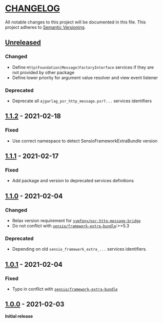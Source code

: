 # [CHANGELOG](http://keepachangelog.com/)
All notable changes to this project will be documented in this file.
This project adheres to [Semantic Versioning](http://semver.org/).

## [Unreleased](https://github.com/ajgarlag/psr-http-message-bundle/compare/1.1.2...main)

### Changed
- Define `Http(Foundation|Message)FactoryInterface` services if they are not provided by other package
- Define lower priority for argument value resolver and view event listener

### Deprecated
- Deprecate all `ajgarlag_psr_http_message.psr7...` services identifiers

## [1.1.2](https://github.com/ajgarlag/psr-http-message-bundle/compare/1.1.1...1.1.2) - 2021-02-18

### Fixed
- Use correct namespace to detect SensioFrameworkExtraBundle version

## [1.1.1](https://github.com/ajgarlag/psr-http-message-bundle/compare/1.1.0...1.1.1) - 2021-02-17

### Fixed
- Add package and version to deprecated services definitions

## [1.1.0](https://github.com/ajgarlag/psr-http-message-bundle/compare/1.0.1...1.1.0) - 2021-02-04

### Changed
- Relax version requirement for [`symfony/psr-http-message-bridge`](https://github.com/symfony/psr-http-message-bridge)
- Do not conflict with [`sensio/framework-extra-bundle`](https://github.com/symfony/psr-http-message-bridge):>=5.3

### Deprecated
- Depending on old `sensio_framework_extra_...` services identifiers.

## [1.0.1](https://github.com/ajgarlag/psr-http-message-bundle/compare/1.0.0...1.0.1) - 2021-02-04

### Fixed
- Typo in conflict with [`sensio/framework-extra-bundle`](https://github.com/sensiolabs/SensioFrameworkExtraBundle)

## [1.0.0](https://github.com/ajgarlag/psr-http-message-bundle/releases/tag/1.0.0) - 2021-02-03

**Initial release**
